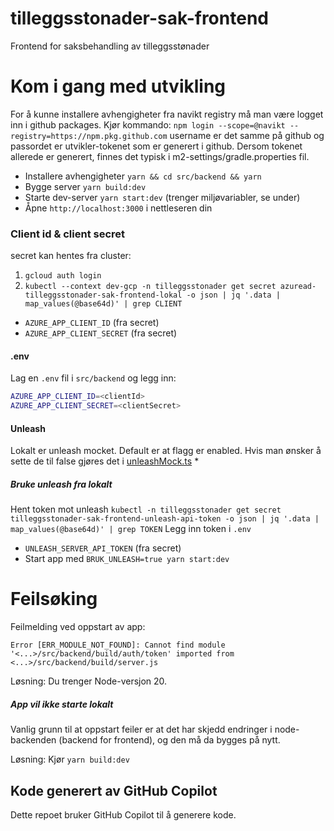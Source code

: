 # tilleggsstonader-sak-frontend
Frontend for saksbehandling av tilleggsstønader

# Kom i gang med utvikling

For å kunne installere avhengigheter fra navikt registry må man være logget inn i github packages. Kjør kommando:
`npm login --scope=@navikt --registry=https://npm.pkg.github.com`
username er det samme på github og passordet er utvikler-tokenet som er generert i github.
Dersom tokenet allerede er generert, finnes det typisk i m2-settings/gradle.properties fil.

* Installere avhengigheter `yarn && cd src/backend && yarn`
* Bygge server `yarn build:dev`
* Starte dev-server `yarn start:dev` (trenger miljøvariabler, se under)
* Åpne `http://localhost:3000` i nettleseren din

### Client id & client secret
secret kan hentes fra cluster:
1. `gcloud auth login`
2. `kubectl --context dev-gcp -n tilleggsstonader get secret azuread-tilleggsstonader-sak-frontend-lokal -o json | jq '.data | map_values(@base64d)' | grep CLIENT`

* `AZURE_APP_CLIENT_ID` (fra secret)
* `AZURE_APP_CLIENT_SECRET` (fra secret)

#### .env
Lag en `.env` fil i `src/backend` og legg inn:
```bash
AZURE_APP_CLIENT_ID=<clientId>
AZURE_APP_CLIENT_SECRET=<clientSecret>
```

#### Unleash
Lokalt er unleash mocket. Default er at flagg er enabled. Hvis man ønsker å sette de til false gjøres det i
[unleashMock.ts](./src/frontend/utils/unleashMock.ts)
* 

##### Bruke unleash fra lokalt
Hent token mot unleash
`kubectl -n tilleggsstonader get secret tilleggsstonader-sak-frontend-unleash-api-token -o json | jq '.data | map_values(@base64d)' | grep TOKEN`
Legg inn token i `.env`
* `UNLEASH_SERVER_API_TOKEN` (fra secret)
* Start app med `BRUK_UNLEASH=true yarn start:dev`

# Feilsøking
Feilmelding ved oppstart av app: 
```
Error [ERR_MODULE_NOT_FOUND]: Cannot find module '<...>/src/backend/build/auth/token' imported from <...>/src/backend/build/server.js 
```
Løsning: Du trenger Node-versjon 20. 


##### App vil ikke starte lokalt
Vanlig grunn til at oppstart feiler er at det har skjedd endringer i node-backenden (backend for frontend), og den må da bygges på nytt.

Løsning: Kjør `yarn build:dev`


## Kode generert av GitHub Copilot

Dette repoet bruker GitHub Copilot til å generere kode.

